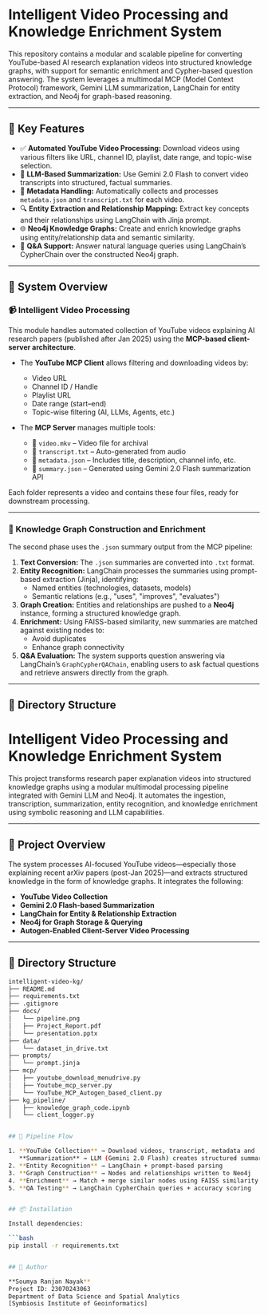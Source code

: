 # Intelligent Video Processing and Knowledge Enrichment System

This repository contains a modular and scalable pipeline for converting YouTube-based AI research explanation videos into structured knowledge graphs, with support for semantic enrichment and Cypher-based question answering. The system leverages a multimodal MCP (Model Context Protocol) framework, Gemini LLM summarization, LangChain for entity extraction, and Neo4j for graph-based reasoning.

---

## 🧩 Key Features

- ✅ **Automated YouTube Video Processing:** Download videos using various filters like URL, channel ID, playlist, date range, and topic-wise selection.
- 🧠 **LLM-Based Summarization:** Use Gemini 2.0 Flash to convert video transcripts into structured, factual summaries.
- 🧾 **Metadata Handling:** Automatically collects and processes `metadata.json` and `transcript.txt` for each video.
- 🔍 **Entity Extraction and Relationship Mapping:** Extract key concepts and their relationships using LangChain with Jinja prompt.
- 🌐 **Neo4j Knowledge Graphs:** Create and enrich knowledge graphs using entity/relationship data and semantic similarity.
- 💬 **Q&A Support:** Answer natural language queries using LangChain’s CypherChain over the constructed Neo4j graph.

---

## 🔄 System Overview

### 📹 Intelligent Video Processing

This module handles automated collection of YouTube videos explaining AI research papers (published after Jan 2025) using the **MCP-based client-server architecture**.

- The **YouTube MCP Client** allows filtering and downloading videos by:
  - Video URL
  - Channel ID / Handle
  - Playlist URL
  - Date range (start–end)
  - Topic-wise filtering (AI, LLMs, Agents, etc.)

- The **MCP Server** manages multiple tools:
  - 📼 `video.mkv` – Video file for archival
  - 📝 `transcript.txt` – Auto-generated from audio
  - 📑 `metadata.json` – Includes title, description, channel info, etc.
  - 📄 `summary.json` – Generated using Gemini 2.0 Flash summarization API

Each folder represents a video and contains these four files, ready for downstream processing.

---

### 🧠 Knowledge Graph Construction and Enrichment

The second phase uses the `.json` summary output from the MCP pipeline:

1. **Text Conversion:** The `.json` summaries are converted into `.txt` format.
2. **Entity Recognition:** LangChain processes the summaries using prompt-based extraction (Jinja), identifying:
   - Named entities (technologies, datasets, models)
   - Semantic relations (e.g., "uses", "improves", "evaluates")
3. **Graph Creation:** Entities and relationships are pushed to a **Neo4j** instance, forming a structured knowledge graph.
4. **Enrichment:** Using FAISS-based similarity, new summaries are matched against existing nodes to:
   - Avoid duplicates
   - Enhance graph connectivity
5. **Q&A Evaluation:** The system supports question answering via LangChain’s `GraphCypherQAChain`, enabling users to ask factual questions and retrieve answers directly from the graph.

---

## 📁 Directory Structure

# Intelligent Video Processing and Knowledge Enrichment System

This project transforms research paper explanation videos into structured knowledge graphs using a modular multimodal processing pipeline integrated with Gemini LLM and Neo4j. It automates the ingestion, transcription, summarization, entity recognition, and knowledge enrichment using symbolic reasoning and LLM capabilities.

---

## 🚀 Project Overview

The system processes AI-focused YouTube videos—especially those explaining recent arXiv papers (post-Jan 2025)—and extracts structured knowledge in the form of knowledge graphs. It integrates the following:

- **YouTube Video Collection**
- **Gemini 2.0 Flash-based Summarization**
- **LangChain for Entity & Relationship Extraction**
- **Neo4j for Graph Storage & Querying**
- **Autogen-Enabled Client-Server Video Processing**

---

## 📁 Directory Structure

```bash
intelligent-video-kg/
├── README.md
├── requirements.txt
├── .gitignore
├── docs/
│   └── pipeline.png
│   ├── Project_Report.pdf
│   └── presentation.pptx
├── data/
│   └── dataset_in_drive.txt
├── prompts/
│   └── prompt.jinja
├── mcp/
│   ├── youtube_download_menudrive.py
│   ├── Youtube_mcp_server.py
│   └── YouTube_MCP_Autogen_based_client.py
├── kg_pipeline/
│   ├── knowledge_graph_code.ipynb
│   └── client_logger.py


## 🔄 Pipeline Flow

1. **YouTube Collection** → Download videos, transcript, metadata and  
   **Summarization** → LLM (Gemini 2.0 Flash) creates structured summaries with .jinja prompt
2. **Entity Recognition** → LangChain + prompt-based parsing
3. **Graph Construction** → Nodes and relationships written to Neo4j
4. **Enrichment** → Match + merge similar nodes using FAISS similarity
5. **QA Testing** → LangChain CypherChain queries + accuracy scoring


## 📦 Installation

Install dependencies:

```bash
pip install -r requirements.txt


## 👤 Author

**Soumya Ranjan Nayak**  
Project ID: 23070243063  
Department of Data Science and Spatial Analytics
[Symbiosis Institute of Geoinformatics]